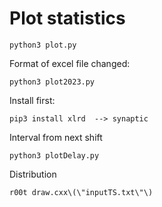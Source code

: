 Plot statistics
====

    python3 plot.py
    
Format of excel file changed:

    python3 plot2023.py
    
    
Install first:

    pip3 install xlrd  --> synaptic
    

Interval from next shift

    python3 plotDelay.py
    

    
    
Distribution

    r00t draw.cxx\(\"inputTS.txt\"\)
    
    
